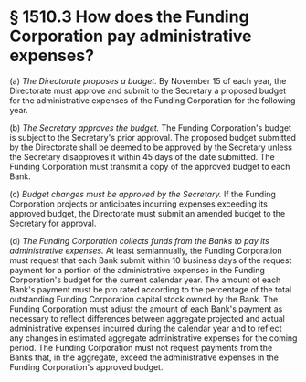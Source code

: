 # § 1510.3   How does the Funding Corporation pay administrative expenses?

(a) *The Directorate proposes a budget.* By November 15 of each year, the Directorate must approve and submit to the Secretary a proposed budget for the administrative expenses of the Funding Corporation for the following year. 


(b) *The Secretary approves the budget.* The Funding Corporation's budget is subject to the Secretary's prior approval. The proposed budget submitted by the Directorate shall be deemed to be approved by the Secretary unless the Secretary disapproves it within 45 days of the date submitted. The Funding Corporation must transmit a copy of the approved budget to each Bank. 


(c) *Budget changes must be approved by the Secretary.* If the Funding Corporation projects or anticipates incurring expenses exceeding its approved budget, the Directorate must submit an amended budget to the Secretary for approval. 


(d) *The Funding Corporation collects funds from the Banks to pay its administrative expenses.* At least semiannually, the Funding Corporation must request that each Bank submit within 10 business days of the request payment for a portion of the administrative expenses in the Funding Corporation's budget for the current calendar year. The amount of each Bank's payment must be pro rated according to the percentage of the total outstanding Funding Corporation capital stock owned by the Bank. The Funding Corporation must adjust the amount of each Bank's payment as necessary to reflect differences between aggregate projected and actual administrative expenses incurred during the calendar year and to reflect any changes in estimated aggregate administrative expenses for the coming period. The Funding Corporation must not request payments from the Banks that, in the aggregate, exceed the administrative expenses in the Funding Corporation's approved budget. 




